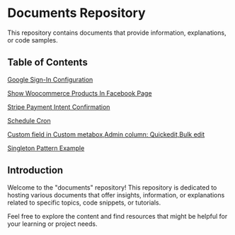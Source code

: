 # Documents Repository

This repository contains documents that provide information, explanations, or code samples.

## Table of Contents

[Google Sign-In Configuration ](https://kripsmansi.github.io/blogs/Google-Sign-In-Configuration)

[Show Woocommerce Products In Facebook Page ](https://kripsmansi.github.io/blogs/display-woocommerce-products-as-posts-in-facebook)

[Stripe Payment Intent Confirmation ](https://kripsmansi.github.io/blogs/Stripe_Payment_Intent_Confirmation)

[Schedule Cron ](https://kripsmansi.github.io/blogs/schedule_cron)

[Custom field in Custom metabox,Admin column: Quickedit,Bulk edit](https://kripsmansi.github.io/blogs/custom_field_in_quickedit_and_bulk_edit)

[Singleton Pattern Example](https://kripsmansi.github.io/blogs/php-oop-singleton-pattern)



## Introduction

Welcome to the "documents" repository! This repository is dedicated to hosting various documents that offer insights, information, or explanations related to specific topics, code snippets, or tutorials.

Feel free to explore the content and find resources that might be helpful for your learning or project needs.



